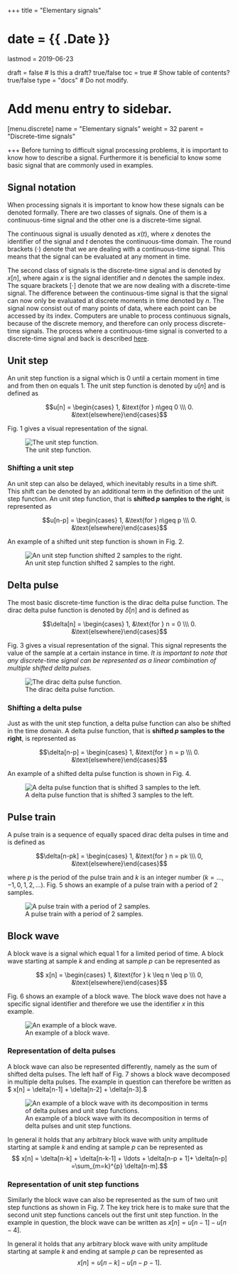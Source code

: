 +++
title = "Elementary signals"

# date = {{ .Date }}
lastmod = 2019-06-23

draft = false  # Is this a draft? true/false
toc = true  # Show table of contents? true/false
type = "docs"  # Do not modify.

# Add menu entry to sidebar.
[menu.discrete]
  name = "Elementary signals"
  weight = 32
  parent = "Discrete-time signals"


+++
Before turning to difficult signal processing problems, it is important to know how to describe a signal.
Furthermore it is beneficial to know some basic signal that are commonly used in examples.


## Signal notation
When processing signals it is important to know how these signals can be denoted formally.
There are two classes of signals.
One of them is a continuous-time signal and the other one is a discrete-time signal.

The continuous signal is usually denoted as $x(t)$, where $x$ denotes the identifier of the signal and $t$ denotes the continuous-time domain.
The round brackets $(\cdot)$ denote that we are dealing with a continuous-time signal.
This means that the signal can be evaluated at any moment in time.

The second class of signals is the discrete-time signal and is denoted by $x[n]$, where again $x$ is the signal identifier and $n$ denotes the sample index.
The square brackets $[\cdot]$ denote that we are now dealing with a discrete-time signal.
The difference between the continuous-time signal is that the signal can now only be evaluated at discrete moments in time denoted by $n$.
The signal now consist out of many points of data, where each point can be accessed by its index.
Computers are unable to process continuous signals, because of the discrete memory, and therefore can only process discrete-time signals.
The process where a continuous-time signal is converted to a discrete-time signal and back is described <a href="../signalprocessingbasics_sampling_theorem">here</a>.

## Unit step
An unit step function is a signal which is $0$ until a certain moment in time and from then on equals $1$.
The unit step function is denoted by $u[n]$ and is defined as

$$u[n] = \begin{cases} 1, &\text{for } n\geq 0 \\\ 0. &\text{elsewhere}\end{cases}$$

Fig. 1 gives a visual representation of the signal.

<div style="max-width: 600px; margin: auto">
  <figure>
    <img
      src="/../files/7.Images/basics/unit_step.svg"
      alt="The unit step function."
    />
    <figcaption class="numbered">
      The unit step function.
    </figcaption>
  </figure>
</div>

### Shifting a unit step
An unit step can also be delayed, which inevitably results in a time shift.
This shift can be denoted by an additional term in the definition of the unit step function.
An unit step function, that is **shifted $p$ samples to the right**, is represented as

$$u[n-p] = \begin{cases} 1, &\text{for } n\geq p \\\ 0. &\text{elsewhere}\end{cases}$$

An example of a shifted unit step function is shown in Fig. 2.

<div style="max-width: 600px; margin: auto">
  <figure>
    <img
      src="/../files/7.Images/basics/unit_step_shifted.svg"
      alt="An unit step function shifted 2 samples to the right."
    />
    <figcaption class="numbered">
      An unit step function shifted 2 samples to the right.
    </figcaption>
  </figure>
</div>

## Delta pulse
The most basic discrete-time function is the dirac delta pulse function.
The dirac delta pulse function is denoted by $\delta[n]$ and is defined as

$$\delta[n] = \begin{cases} 1, &\text{for } n = 0 \\\ 0. &\text{elsewhere}\end{cases}$$

Fig. 3 gives a visual representation of the signal.
This signal represents the value of the sample at a certain instance in time.
_It is important to note that any discrete-time signal can be represented as a linear combination of multiple shifted delta pulses._

<div style="max-width: 600px; margin: auto">
  <figure>
    <img
      src="/../files/7.Images/basics/delta_pulse.svg"
      alt="The dirac delta pulse function."
    />
    <figcaption class="numbered">
      The dirac delta pulse function.
    </figcaption>
  </figure>
</div>

### Shifting a delta pulse
Just as with the unit step function, a delta pulse function can also be shifted in the time domain.
A delta pulse function, that is **shifted $p$ samples to the right**, is represented as

$$\delta[n-p] = \begin{cases} 1, &\text{for } n = p \\\ 0. &\text{elsewhere}\end{cases}$$

An example of a shifted delta pulse function is shown in Fig. 4.

<div style="max-width: 600px; margin: auto">
  <figure>
    <img
      src="/../files/7.Images/basics/delta_pulse_shifted.svg"
      alt="A delta pulse function that is shifted 3 samples to the left."
    />
    <figcaption class="numbered">
      A delta pulse function that is shifted 3 samples to the left.
    </figcaption>
  </figure>
</div>

## Pulse train
A pulse train is a sequence of equally spaced dirac delta pulses in time and is defined as

$$\delta[n-pk] = \begin{cases} 1, &\text{for } n = pk \\\ 0, &\text{elsewhere}\end{cases}$$

where $p$ is the period of the pulse train and $k$ is an integer number ($k=\ldots, -1, 0, 1, 2, \ldots$).
Fig. 5 shows an example of a pulse train with a period of 2 samples.

<div style="max-width: 600px; margin: auto">
  <figure>
    <img
      src="/../files/7.Images/basics/pulse_train.svg"
      alt="A pulse train with a period of 2 samples."
    />
    <figcaption class="numbered">
      A pulse train with a period of 2 samples.
    </figcaption>
  </figure>
</div>


## Block wave
A block wave is a signal which equal $1$ for a limited period of time.
A block wave starting at sample $k$ and ending at sample $p$ can be represented as

$$ x[n] = \begin{cases} 1, &\text{for } k \leq n \leq p \\\ 0, &\text{elsewhere}\end{cases}$$

Fig. 6 shows an example of a block wave.
The block wave does not have a specific signal identifier and therefore we use the identifier $x$ in this example.

<div style="max-width: 600px; margin: auto">
  <figure>
    <img
      src="/../files/7.Images/basics/block.svg"
      alt="An example of a block wave."
    />
    <figcaption class="numbered">
      An example of a block wave.
    </figcaption>
  </figure>
</div>


### Representation of delta pulses
A block wave can also be represented differently, namely as the sum of shifted delta pulses.
The left half of Fig. 7 shows a block wave decomposed in multiple delta pulses.
The example in question can therefore be written as
$ x[n] = \delta[n-1] + \delta[n-2] + \delta[n-3].$

<div style="max-width: 1000px; margin: auto">
  <figure>
    <img
      src="/../files/7.Images/basics/block_decomposed.svg"
      alt="An example of a block wave with its decomposition in terms of delta pulses and unit step functions."
    />
    <figcaption class="numbered">
      An example of a block wave with its decomposition in terms of delta pulses and unit step functions.
    </figcaption>
  </figure>
</div>

In general it holds that any arbitrary block wave with unity amplitude starting at sample $k$ and ending at sample $p$ can be represented as
$$ x[n] = \delta[n-k] + \delta[n-k-1] + \ldots + \delta[n-p + 1]+ \delta[n-p] =\sum_{m=k}^{p} \delta[n-m].$$


### Representation of unit step functions
Similarly the block wave can also be represented as the sum of two unit step functions as shown in Fig. 7.
The key trick here is to make sure that the second unit step functions cancels out the first unit step function.
In the example in question, the block wave can be written as $x[n] = u[n-1]-u[n-4]$.

In general it holds that any arbitrary block wave with unity amplitude starting at sample $k$ and ending at sample $p$ can be represented as
$$ x[n] = u[n-k] - u[n-p-1].$$

